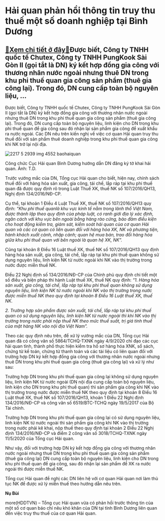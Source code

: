 Hải quan phản hồi thông tin truy thu thuế một số doanh nghiệp tại Bình Dương
============================================================================

[:gift:Xem chi tiết ở đây:gift:](https://hddtvn.com/hai-quan-phan-hoi-thong-tin-truy-thu-thue-mot-so-doanh-nghiep-tai-binh-duong/)Được biết, Công ty TNHH quốc tế Chutex, Công ty TNHH PungKook Sài Gòn II (gọi tắt là DN) ký kết hợp đồng gia công với thương nhân nước ngoài nhưng thuê DN trong khu phi thuế quan gia công sản phẩm (thuê gia công lại). Trong đó, DN cung cấp toàn bộ nguyên liệu, …
----------------------------------------------------------------------------------------------------------------------------------------------------------------------------------------------------------------------------------------------------------------------


Được biết, Công ty TNHH quốc tế Chutex, Công ty TNHH PungKook Sài Gòn II (gọi tắt là DN) ký kết hợp đồng gia công với thương nhân nước ngoài nhưng thuê DN trong khu phi thuế quan gia công sản phẩm (thuê gia công lại). Trong đó, DN cung cấp toàn bộ nguyên liệu, linh kiện cho DN trong khu phi thuế quan để gia công sau đó nhận lại sản phẩm gia công để xuất khẩu ra nước ngoài. Các DN nêu trên kiến nghị về việc cơ quan Hải quan truy thu thuế đối với sản phẩm thuê doanh nghiệp trong khu phi thuế quan gia công khi NK trở lại nội địa.





![2217 5 2939 img 4552 baohaiquan](https://haiquanonline.com.vn/stores/news_dataimages/hungdn/032020/17/09/in_article/2217_5-2939_IMG_4552_Baohaiquan.jpg?rt=20200905212248 "Công chức Cục Hải quan Bình Dương hướng dẫn DN đăng ký tờ khai hải quan. 	Ảnh: T.D.")


Công chức Cục Hải quan Bình Dương hướng dẫn DN đăng ký tờ khai hải quan. Ảnh: T.D.



Trước vướng mắc của DN, Tổng cục Hải quan cho biết, hiện nay, chính sách thuế đối với hàng hóa sản xuất, gia công, tái chế, lắp ráp tại khu phi thuế quan đã được quy định rõ trong Luật Thuế XK, thuế NK số 107/2016/QH13, Nghị định 134/2016/NĐ-CP.


Cụ thể, tại khoản 1 Điều 4 Luật Thuế XK, thuế NK số 107/2016/QH13 quy định: *“Khu phi thuế quanlà khu vực kinh tế nằm trong lãnh thổ Việt Nam, được thành lập theo quy định của pháp luật, có ranh giới địa lý xác định, ngăn cách với khu vực bên ngoài bằng hàng rào cứng, bảo đảm điều kiện cho hoạt động kiểm tra, giám sát, kiểm soát hải quan của cơ quan Hải quan và các cơ quan có liên quan đối với hàng hóa XK, NK và phương tiện, hành khách xuất cảnh, nhập cảnh; quan hệ mua bán, trao đổi hàng hóa giữa khu phi thuế quan với bên ngoài là quan hệ XK, NK”.*


Cũng tại khoản 8 Điều 16 Luật thuế XK, thuế NK số 107/2016/QH13 quy định hàng hóa sản xuất, gia công, tái chế, lắp ráp tại khu phi thuế quan không sử dụng nguyên liệu, linh kiện NK từ nước ngoài khi NK vào thị trường trong nước được miễn thuế NK.


Điều 22 Nghị định số 134/2016/NĐ-CP của Chính phủ quy định chi tiết một số điều và biện pháp thi hành Luật thuế XK, thuế NK quy định: *“1. Hàng hóa sản xuất, gia công, tái chế, lắp ráp tại khu phi thuế quan không sử dụng nguyên liệu, linh kiện NK từ nước ngoài khi NK vào thị trường trong nước được miễn thuế NK theo quy định tại khoản 8 Điều 16 Luật thuế XK, thuế NK.*


*2. Trường hợp sản phẩm được sản xuất, tái chế, lắp ráp tại khu phi thuế quan có sử dụng nguyên liệu, linh kiện NK từ nước ngoài thì khi NK vào thị trường trong nước phải nộp thuế NK theo mức thuế suất, trị giá tính thuế của mặt hàng NK vào nội địa Việt Nam”.*


Theo các quy định nêu trên, để xử lý vướng mắc của DN, Tổng cục Hải quan đã có công văn số 5864/TCHQ-TXNK ngày 4/9/2020 chỉ đạo các cục hải quan tỉnh, thành phố thực hiện kiểm tra hồ sơ hàng hóa XNK, sổ sách, chứng từ kế toán, chứng từ thanh toán và các tài liệu có liên quan đối với trường hợp DN ký kết hợp đồng gia công với thương nhân nước ngoài nhưng thuê DN trong khu phi thuế quan gia công (thuê gia công lại) và xử lý như sau:


Trường hợp DN trong khu phi thuế quan gia công lại không sử dụng nguyên liệu, linh kiện NK từ nước ngoài (DN nội địa cung cấp toàn bộ nguyên liệu, linh kiện cho DN trong khu phi thuế quan) thì sản phẩm gia công khi NK vào thị trường trong nước được miễn thuế NK theo quy định tại khoản 8 Điều 16 Luật thuế XK, thuế NK số 107/2016/QH13, khoản 1 Điều 22 Nghị định 134/2016/NĐ-CP và công văn số 6519/BTC-TCHQ ngày 19/5/2017 của Bộ Tài chính.


Trường hợp DN trong khu phi thuế quan gia công lại có sử dụng nguyên liệu, linh kiện NK từ nước ngoài thì sản phẩm gia công khi NK vào thị trường trong nước phải kê khai, nộp thuế theo quy định tại khoản 2 Điều 22 Nghị định 134/2016/NĐ-CP và điểm 2 công văn số 3018/TCHQ-TXNK ngày 11/5/2020 của Tổng cục Hải quan.


Như vậy, đối với trường hợp DN ký kết hợp đồng gia công với thương nhân nước ngoài nhưng thuê DN trong khu phi thuế quan gia công sản phẩm (thuê gia công lại) DN cung cấp toàn bộ nguyên liệu, linh kiện cho DN trong khu phi thuế quan để gia công, sau đó nhận lại sản phẩm để XK ra nước ngoài thì được miễn thuế NK.


Tổng cục Hải quan đề nghị các DN liên hệ với cơ quan Hải quan nơi làm thủ tục NK để được xử lý miễn thuế theo hướng dẫn nêu trên.




**Nụ Bùi**



more(HDDTVN) – Tổng cục Hải quan vừa có phản hồi trước thông tin của một số cơ quan báo chí nêu khó khăn của DN tại tỉnh Bình Dương liên quan đến việc truy thu thuế của cơ quan Hải quan.

